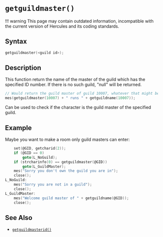 # `getguildmaster()`

!!! warning
	This page may contain outdated information, incompatible with the current version of Hercules and its coding standards.

## Syntax

```c
getguildmaster(<guild id>);
```

## Description

This function return the name of the master of the guild which has the specified ID number. If there is no such guild, "null" will be returned.

```c
// Would return the guild master of guild 10007, whatever that might be.
mes(getguildmaster(10007) + " runs " + getguildname(10007));
```

Can be used to check if the character is the guild master of the specified guild.

## Example

Maybe you want to make a room only guild masters can enter:

```c
	set(@GID, getcharid(2));
	if (@GID == 0)
		goto(L_NoGuild);
	if (strcharinfo(0) == getguildmaster(@GID))
		goto(L_GuildMaster);
	mes("Sorry you don't own the guild you are in");
	close();
L_NoGuild:
	mes("Sorry you are not in a guild");
	close();
L_GuildMaster:
	mes("Welcome guild master of " + getguildname(@GID));
	close();
```

## See Also

- [`getguildmasterid()`](getguildmasterid.md)

